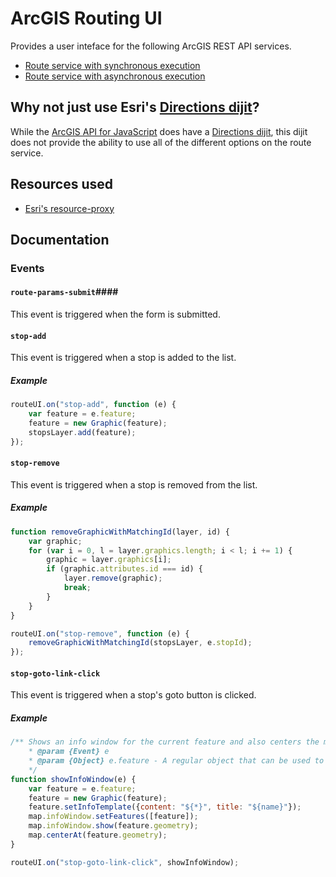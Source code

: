 ArcGIS Routing UI
=================

Provides a user inteface for the following ArcGIS REST API services.

* [Route service with synchronous execution]
* [Route service with asynchronous execution]

## Why not just use Esri's [Directions dijit]? ##

While the [ArcGIS API for JavaScript] does have a [Directions dijit], this dijit does not provide the ability to use all of the different options on the route service.

## Resources used ##
* [Esri's resource-proxy]

## Documentation ##

### Events ###

#### `route-params-submit`####

This event is triggered when the form is submitted.

#### `stop-add` ####

This event is triggered when a stop is added to the list.

##### Example #####

```javascript
routeUI.on("stop-add", function (e) {
	var feature = e.feature;
	feature = new Graphic(feature);
	stopsLayer.add(feature);
});
```

#### `stop-remove` ####

This event is triggered when a stop is removed from the list.

##### Example #####

```javascript
function removeGraphicWithMatchingId(layer, id) {
	var graphic;
	for (var i = 0, l = layer.graphics.length; i < l; i += 1) {
		graphic = layer.graphics[i];
		if (graphic.attributes.id === id) {
			layer.remove(graphic);
			break;
		}
	}
}

routeUI.on("stop-remove", function (e) {
	removeGraphicWithMatchingId(stopsLayer, e.stopId);
});
```


#### `stop-goto-link-click` ####

This event is triggered when a stop's goto button is clicked.

##### Example #####

```javascript
/** Shows an info window for the current feature and also centers the map at that location.
	* @param {Event} e
	* @param {Object} e.feature - A regular object that can be used to construct a Graphic;
	*/
function showInfoWindow(e) {
	var feature = e.feature;
	feature = new Graphic(feature);
	feature.setInfoTemplate({content: "${*}", title: "${name}"});
	map.infoWindow.setFeatures([feature]);
	map.infoWindow.show(feature.geometry);
	map.centerAt(feature.geometry);
}

routeUI.on("stop-goto-link-click", showInfoWindow);
```


[ArcGIS API for JavaScript]:https://developers.arcgis.com/javascript/jsapi/
[Directions dijit]:https://developers.arcgis.com/javascript/jsapi/directions-amd.html
[Route service with synchronous execution]:http://resources.arcgis.com/en/help/arcgis-rest-api/index.html#/Route_service_with_synchronous_execution/02r300000036000000/
[Route service with asynchronous execution]:http://resources.arcgis.com/en/help/arcgis-rest-api/index.html#/Route_service_with_asynchronous_execution/02r300000275000000/
[Esri's resource-proxy]:https://github.com/Esri/resource-proxy